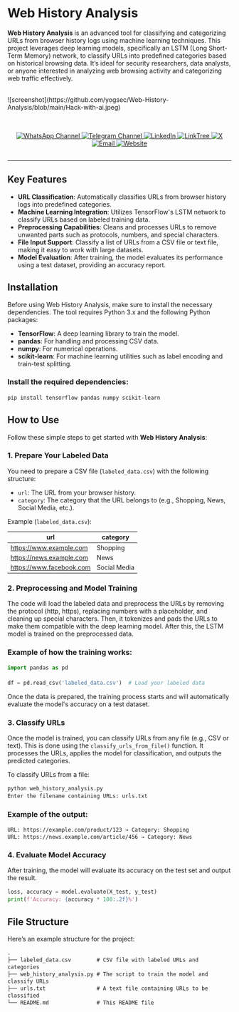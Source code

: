 # Web History Analysis

**Web History Analysis** is an advanced tool for classifying and categorizing URLs from browser history logs using machine learning techniques. This project leverages deep learning models, specifically an LSTM (Long Short-Term Memory) network, to classify URLs into predefined categories based on historical browsing data. It’s ideal for security researchers, data analysts, or anyone interested in analyzing web browsing activity and categorizing web traffic effectively.

<br>
<div style="align:center">
![screenshot](https://github.com/yogsec/Web-History-Analysis/blob/main/Hack-with-ai.jpeg)
</div>
<br>
<div align="center" style="margin: 30px 0;">
  <a href="https://www.whatsapp.com/channel/0029Vb68FeRFnSzGNOZC3h3x">
    <img src="https://img.shields.io/static/v1?style=for-the-badge&message=WhatsApp+Channel&color=25D366&logo=whatsapp&logoColor=FFFFFF&label=" alt="WhatsApp Channel">
  </a>
  <a href="https://t.me/HackerSecure">
    <img src="https://img.shields.io/static/v1?style=for-the-badge&message=Telegram+Channel&color=24A1DE&logo=telegram&logoColor=FFFFFF&label=" alt="Telegram Channel">
  </a>
  <a href="https://www.linkedin.com/in/cybersecurity-pentester/">
    <img src="https://img.shields.io/static/v1?style=for-the-badge&message=LinkedIn&color=0A66C2&logo=LinkedIn&logoColor=FFFFFF&label=" alt="LinkedIn">
  </a>
  <a href="https://linktr.ee/yogsec">
    <img src="https://img.shields.io/static/v1?style=for-the-badge&message=LinkTree&color=25D366&logo=linktree&logoColor=FFFFFF&label=" alt="LinkTree">
  </a>
  <a href="https://x.com/home">
    <img src="https://img.shields.io/static/v1?style=for-the-badge&message=X&color=000000&logo=x&logoColor=FFFFFF&label=" alt="X">
  </a>
  <a href="mailto:abhinavsingwal@gmail.com?subject=Hi%20YogSec%20,%20nice%20to%20meet%20you!">
    <img src="https://img.shields.io/static/v1?style=for-the-badge&message=Gmail&color=EA4335&logo=Gmail&logoColor=FFFFFF&label=" alt="Email">
  </a>
  <a href="https://yogsec.github.io/yogsec/">
    <img src="https://img.shields.io/static/v1?style=for-the-badge&message=Website&color=FFFFC5&logo=Firefox&logoColor=000000&label=" alt="Website">
  </a>
</div>

---


## Key Features

- **URL Classification**: Automatically classifies URLs from browser history logs into predefined categories.
- **Machine Learning Integration**: Utilizes TensorFlow's LSTM network to classify URLs based on labeled training data.
- **Preprocessing Capabilities**: Cleans and processes URLs to remove unwanted parts such as protocols, numbers, and special characters.
- **File Input Support**: Classify a list of URLs from a CSV file or text file, making it easy to work with large datasets.
- **Model Evaluation**: After training, the model evaluates its performance using a test dataset, providing an accuracy report.

## Installation

Before using Web History Analysis, make sure to install the necessary dependencies. The tool requires Python 3.x and the following Python packages:

- **TensorFlow**: A deep learning library to train the model.
- **pandas**: For handling and processing CSV data.
- **numpy**: For numerical operations.
- **scikit-learn**: For machine learning utilities such as label encoding and train-test splitting.

### Install the required dependencies:

```bash
pip install tensorflow pandas numpy scikit-learn
```

## How to Use

Follow these simple steps to get started with **Web History Analysis**:

### 1. Prepare Your Labeled Data

You need to prepare a CSV file (`labeled_data.csv`) with the following structure:

- `url`: The URL from your browser history.
- `category`: The category that the URL belongs to (e.g., Shopping, News, Social Media, etc.).

Example (`labeled_data.csv`):

| url                                       | category     |
|-------------------------------------------|--------------|
| https://www.example.com                   | Shopping     |
| https://news.example.com                  | News         |
| https://www.facebook.com                  | Social Media |

### 2. Preprocessing and Model Training

The code will load the labeled data and preprocess the URLs by removing the protocol (http, https), replacing numbers with a placeholder, and cleaning up special characters. Then, it tokenizes and pads the URLs to make them compatible with the deep learning model. After this, the LSTM model is trained on the preprocessed data.

### Example of how the training works:

```python
import pandas as pd

df = pd.read_csv('labeled_data.csv')  # Load your labeled data
```

Once the data is prepared, the training process starts and will automatically evaluate the model's accuracy on a test dataset.

### 3. Classify URLs

Once the model is trained, you can classify URLs from any file (e.g., CSV or text). This is done using the `classify_urls_from_file()` function. It processes the URLs, applies the model for classification, and outputs the predicted categories.

To classify URLs from a file:

```bash
python web_history_analysis.py
Enter the filename containing URLs: urls.txt
```

### Example of the output:

```
URL: https://example.com/product/123 → Category: Shopping
URL: https://news.example.com/article/456 → Category: News
```

### 4. Evaluate Model Accuracy

After training, the model will evaluate its accuracy on the test set and output the result.

```python
loss, accuracy = model.evaluate(X_test, y_test)
print(f'Accuracy: {accuracy * 100:.2f}%')
```

## File Structure

Here’s an example structure for the project:

```
.
├── labeled_data.csv        # CSV file with labeled URLs and categories
├── web_history_analysis.py # The script to train the model and classify URLs
├── urls.txt                # A text file containing URLs to be classified
└── README.md               # This README file
```
